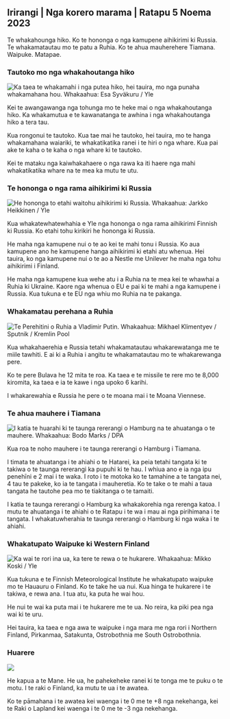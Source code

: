 ## Irirangi \| Nga korero marama \| Ratapu 5 Noema 2023

Te whakahounga hiko. Ko te hononga o nga kamupene aihikirimi ki Russia. Te whakamatautau mo te patu a Ruhia. Ko te ahua mauherehere Tiamana. Waipuke. Matapae.

### Tautoko mo nga whakahoutanga hiko

![Ka taea te whakamahi i nga putea hiko, hei tauira, mo nga punaha whakamahana hou. Whakaahua: Esa Syväkuru / Yle](https://images.cdn.yle.fi/image/upload/c_crop,h_3349,w_5954,x_0,y_325/ar_1.7777777777777777,c_fill,g_faces,h_6105,/0.q_auto:eco/f_auto/fl_lossy/v1676637402/39-107442463ef747ea1acd)

Kei te awangawanga nga tohunga mo te heke mai o nga whakahoutanga hiko. Ka whakamutua e te kawanatanga te awhina i nga whakahoutanga hiko a tera tau.

Kua rongonui te tautoko. Kua tae mai he tautoko, hei tauira, mo te hanga whakamahana waiariki, te whakatikatika ranei i te hiri o nga whare. Kua pai ake te kaha o te kaha o nga whare ki te tautoko.

Kei te mataku nga kaiwhakahaere o nga rawa ka iti haere nga mahi whakatikatika whare na te mea ka mutu te utu.

### Te hononga o nga rama aihikirimi ki Russia

![He hononga to etahi waitohu aihikirimi ki Russia. Whakaahua: Jarkko Heikkinen / Yle](https://images.cdn.yle.fi/image/upload/c_crop,h_2268,w_4031,x_0,y_0/ar_1.7777777777777777,c_fill,g_faces,h_675,w_pr_121.q_auto:eco/f_auto/fl_lossy/v1682321321/39-110323664462e3b6fb8b)

Kua whakatewhatewhahia e Yle nga hononga o nga rama aihikirimi Finnish ki Russia. Ko etahi tohu kirikiri he hononga ki Russia.

He maha nga kamupene nui o te ao kei te mahi tonu i Russia. Ko aua kamupene ano he kamupene hanga aihikirimi ki etahi atu whenua. Hei tauira, ko nga kamupene nui o te ao a Nestle me Unilever he maha nga tohu aihikirimi i Finland.

He maha nga kamupene kua wehe atu i a Ruhia na te mea kei te whawhai a Ruhia ki Ukraine. Kaore nga whenua o EU e pai ki te mahi a nga kamupene i Russia. Kua tukuna e te EU nga whiu mo Ruhia na te pakanga.

### Whakamatau perehana a Ruhia

![Te Perehitini o Ruhia a Vladimir Putin. Whakaahua: Mikhael Klimentyev / Sputnik / Kremlin Pool](https://images.cdn.yle.fi/image/upload/c_crop,h_4519,w_8034,x_16,y_238/ar_1.777777777777777,c_fill,g_pr_faces,0000000000.0/q_auto:eco/f_auto/fl_lossy/v1678982359/39-108632664133bfc2dc51)

Kua whakahaerehia e Russia tetahi whakamatautau whakarewatanga me te miile tawhiti. E ai ki a Ruhia i angitu te whakamatautau mo te whakarewanga pere.

Ko te pere Bulava he 12 mita te roa. Ka taea e te missile te rere mo te 8,000 kiromita, ka taea e ia te kawe i nga upoko 6 karihi.

I whakarewahia e Russia he pere o te moana mai i te Moana Viennese.

### Te ahua mauhere i Tiamana

![I katia te huarahi ki te taunga rererangi o Hamburg na te ahuatanga o te mauhere. Whakaahua: Bodo Marks / DPA](https://images.cdn.yle.fi/image/upload/c_crop,h_2703,w_4806,x_0,y_500/ar_1.777777777777777,c_fill,g_faces,h_675/w_1200.q_auto:eco/f_auto/fl_lossy/v1699181525/39-11959676547736ea1bc0)

Kua roa te noho mauhere i te taunga rererangi o Hamburg i Tiamana.

I timata te ahuatanga i te ahiahi o te Hatarei, ka peia tetahi tangata ki te takiwa o te taunga rererangi ka pupuhi ki te hau. I whiua ano e ia nga ipu penehīni e 2 mai i te waka. I roto i te motoka ko te tamahine a te tangata nei, 4 tau te pakeke, ko ia te tangata i mauheretia. Ko te take o te mahi a taua tangata he tautohe pea mo te tiakitanga o te tamaiti.

I katia te taunga rererangi o Hamburg ka whakakorehia nga rerenga katoa. I mutu te ahuatanga i te ahiahi o te Ratapu i te wa i mau ai nga pirihimana i te tangata. I whakatuwherahia te taunga rererangi o Hamburg ki nga waka i te ahiahi.

### Whakatupato Waipuke ki Western Finland

![Ka wai te rori ina ua, ka tere te rewa o te hukarere. Whakaahua: Mikko Koski / Yle](https://images.cdn.yle.fi/image/upload/c_crop,h_3078,w_5472,x_0,y_218/ar_1.7777777777777777,c_fill,g_faces,h_670/w_pr_120.q_auto:eco/f_auto/fl_lossy/v1697618867/39-11828126521489e76d51)

Kua tukuna e te Finnish Meteorological Institute he whakatupato waipuke mo te Hauauru o Finland. Ko te take he ua nui. Kua hinga te hukarere i te takiwa, e rewa ana. I tua atu, ka puta he wai hou.

He nui te wai ka puta mai i te hukarere me te ua. No reira, ka piki pea nga wai ki te uru.

Hei tauira, ka taea e nga awa te waipuke i nga mara me nga rori i Northern Finland, Pirkanmaa, Satakunta, Ostrobothnia me South Ostrobothnia.

### Huarere

![](https://images.cdn.yle.fi/image/upload/c_crop,h_1080,w_1919,x_0,y_0/ar_1.7777777777777777,c_fill,g_faces,h_675,w_1200/dpr_au_1.0/cof_auto/fl_lossy/v1699200945/39-11960206547bf95c98f5)

He kapua a te Mane. He ua, he pahekeheke ranei ki te tonga me te puku o te motu. I te raki o Finland, ka mutu te ua i te awatea.

Ko te pāmahana i te awatea kei waenga i te 0 me te +8 nga nekehanga, kei te Raki o Lapland kei waenga i te 0 me te -3 nga nekehanga.